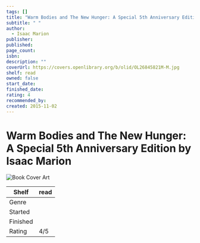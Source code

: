 ```yaml
---
tags: []
title: "Warm Bodies and The New Hunger: A Special 5th Anniversary Edition"
subtitle: " "
author:
  - Isaac Marion
publisher: 
published: 
page_count: 
isbn: 
description: ""
coverUrl: https://covers.openlibrary.org/b/olid/OL26845821M-M.jpg
shelf: read
owned: false
start_date: 
finished_date: 
rating: 4
recommended_by: 
created: 2015-11-02
---
```


# Warm Bodies and The New Hunger: A Special 5th Anniversary Edition by Isaac Marion

![Book Cover Art](https://covers.openlibrary.org/b/olid/OL26845821M-M.jpg)

| Shelf | read |
| --- | --- |
| Genre |  |
| Started |  |
| Finished |  |
| Rating | 4/5 |

